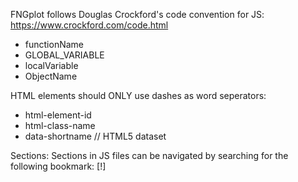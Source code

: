 FNGplot follows Douglas Crockford's code convention for JS: https://www.crockford.com/code.html
- functionName
- GLOBAL_VARIABLE
- localVariable
- ObjectName

HTML elements should ONLY use dashes as word seperators:
- html-element-id
- html-class-name
- data-shortname        // HTML5 dataset

Sections: Sections in JS files can be navigated by searching for the following bookmark: [!]